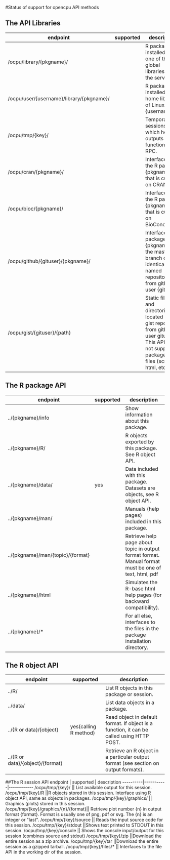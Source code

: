 #Status of support for opencpu API methods

## The API Libraries
endpoint | supported | description
----------|-----------|------------
/ocpu/library/{pkgname}/ |	|R packages installed in one of the global libraries on the server.
/ocpu/user/{username}/library/{pkgname}/||	R packages installed in the home library of Linux user {username}.
/ocpu/tmp/{key}/||	Temporary sessions, which hold outputs from a function/script RPC.
/ocpu/cran/{pkgname}/||	Interfaces to the R package {pkgname} that is current on CRAN.
/ocpu/bioc/{pkgname}/||	Interfaces to the R package {pkgname} that is current on BioConductor.
/ocpu/github/{gituser}/{pkgname}/||	Interfaces to R package {pkgname} in the master branch of the identically named repository from github user {gituser}.
/ocpu/gist/{gituser}/{path}	||Static files and directories located in the gist repository from github user gituser. This API does not support packages, just files (scripts, html, etc)


## The R package API
endpoint | supported | description
----------|-----------|------------
../{pkgname}/info ||	Show information about this package.
../{pkgname}/R/	|| R objects exported by this package. See R object API.
../{pkgname}/data/	| yes| Data included with this package. Datasets are objects, see R object API.
../{pkgname}/man/	|| Manuals (help pages) included in this package.
../{pkgname}/man/{topic}/{format}	|| Retrieve help page about topic in output format format. Manual format must be one of text, html, pdf
../{pkgname}/html	|| Simulates the R-base html help pages (for backward compatibility).
../{pkgname}/*	||For all else, interfaces to the files in the package installation directory.

## The R object API
endpoint | supported | description
----------|-----------|------------
../R/||	List R objects in this package or session. 
../data/||	List data objects in a package.
../{R or data}/{object}|yes(calling R method)|	Read object in default format. If object is a function, it can be called using HTTP POST.
../{R or data}/{object}/{format}||	Retrieve an R object in a particular output format (see section on output formats).

##The R session API
endpoint | supported | description
----------|-----------|------------
/ocpu/tmp/{key}/	|| List available output for this session.
/ocpu/tmp/{key}/R	||R objects stored in this session. Interface using R object API, same as objects in packages.
/ocpu/tmp/{key}/graphics/	|| Graphics (plots) stored in this session.
/ocpu/tmp/{key}/graphics/{n}/{format}||	Retrieve plot number {n} in output format {format}. Format is usually one of png, pdf or svg. The {n} is an integer or "last".
/ocpu/tmp/{key}/source	|| Reads the input source code for this session.
/ocpu/tmp/{key}/stdout	||Shows text printed to STDOUT in this session.
/ocpu/tmp/{key}/console	|| Shows the console input/output for this session (combines source and stdout)
/ocpu/tmp/{key}/zip	||Download the entire session as a zip archive.
/ocpu/tmp/{key}/tar	||Download the entire session as a gzipped tarball.
/ocpu/tmp/{key}/files/*	|| Interfaces to the file API in the working dir of the session.